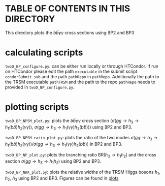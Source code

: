 # TABLE OF CONTENTS IN THIS DIRECTORY

This directory plots the $b\bar{b}\gamma\gamma$ cross sections using BP2 and BP3

# calculating scripts

`twoD_BP_configure.py`: can be either run locally or through HTCondor. If run on HTCondor please edit the path `executable` in the submit script `condorSubmit.sub`
and the path `pathRepo` in `pathRepo`. Additionally the path to the TRSM executable `pathTRSM` and the path to the repo `pathRepo` needs to provided in
`twoD_BP_configure.py`.

# plotting scripts

`twoD_BP_NPSM_plot.py`: plots the $b\bar{b}\gamma\gamma$ cross section ($\sigma(gg\to h_{3} \to h_{1}(b\bar{b}) h_{2}(\gamma\gamma))$, $\sigma(gg\to h_{3} \to h_{1}
(\gamma\gamma) h_{2}(b\bar{b}))$) using BP2 and BP3.

`twoD_BP_NPSM_ratio_plot.py`: plots the ratio of the two modes $\sigma(gg\to h_{3} \to h_{1}(b\bar{b}) h_{2}(\gamma\gamma))/\sigma(gg\to h_{3} \to h_{1}(\gamma\gamma)
h_{2}(b\bar{b}))$ in BP2 and BP3.

`twoD_BP_NP_plot.py`: plots the branching ratio $\text{BR}(h_{3} \to h_{1} h_{2})$ and the cross section $\sigma(gg \to h_{3} \to h_{1} h_{2})$ using BP2 and BP3.

`twoD_BP_NWA_plot.py`: plots the relative widths of the TRSM Higgs bosons $h_{1}$, $h_{2}$, $h_{3}$ using BP2 and BP3. Figures can be found in [plots](plots)
